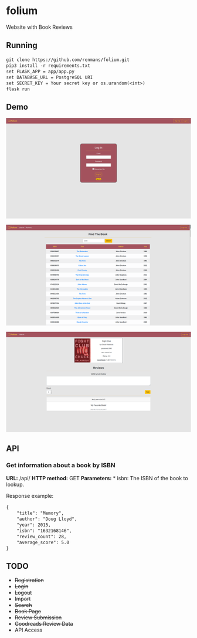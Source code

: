 # folium
Website with Book Reviews

## Running
```
git clone https://github.com/renmans/folium.git
pip3 install -r requirements.txt
set FLASK_APP = app/app.py
set DATABASE_URL = PostgreSQL URI
set SECRET_KEY = Your secret key or os.urandom(<int>)
flask run
```

## Demo
![Log In](/app/static/img/login.png)

![Search](/app/static/img/search.png)

![Book Page](/app/static/img/book.png)

## API

### Get information about a book by ISBN

**URL:** /api/<isbn>
**HTTP method:** GET
**Parameters:**
    * isbn: The ISBN of the book to lookup.

Response example:
```
{
    "title": "Memory",
    "author": "Doug Lloyd",
    "year": 2015,
    "isbn": "1632168146",
    "review_count": 28,
    "average_score": 5.0
}
```

## TODO
* ~~Registration~~
* ~~Login~~
* ~~Logout~~
* ~~Import~~
* ~~Search~~
* ~~Book Page~~
* ~~Review Submission~~
* ~~Goodreads Review Data~~
* API Access
